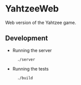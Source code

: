 # YahtzeeWeb

Web version of the Yahtzee game.

## Development

- Running the server

        ./server

- Running the tests

        ./build
